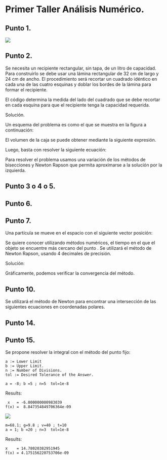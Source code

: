 # Primer Taller Análisis Numérico.

## Punto 1. 

<img src="https://latex.codecogs.com/svg.latex?\Large&space; e^{u} "/>

## Punto 2. 

Se necesita un recipiente rectangular, sin tapa, de un litro de capacidad. Para construirlo se debe usar una lámina rectangular de 32 cm de largo y 24 cm de ancho. El procedimiento será recortar un cuadrado idéntico en cada una de las cuatro esquinas y doblar los bordes de la lámina para formar el recipiente. 

El código determina la medida del lado del cuadrado que se debe recortar en cada esquina para que el recipiente tenga la capacidad requerida. 

Solución. 

Un esquema del problema es como el que se muestra en la figura a continuación: 


El volumen de la caja se puede obtener mediante la siguiente expresión. 

Luego, basta con resolver la siguiente ecuación: 

Para resolver el problema usamos una variación de los métodos de bisecciones y Newton Rapson que permita aproximarse a la solución por la izquierda.

## Punto 3 o 4 o 5.  

## Punto 6. 
 
## Punto 7.  
Una partícula se mueve en el espacio con el siguiente vector posición: 

Se quiere conocer utilizando métodos numéricos, el tiempo en el que el objeto se encuentre más cercano del punto . Se utilizará el método de Newton Rapson, usando 4 decimales de precisión. 

Solución: 


Gráficamente, podemos verificar la convergencia del método. 



## Punto 10.

Se utilizará el método de Newton para encontrar una intersección de las siguientes ecuaciones en coordenadas polares. 



## Punto 14. 

## Punto 15. 

Se propone resolver la integral con el método del punto fijo: 




```
a := Lower Limit 
b := Upper Limit. 
n := Number of Divisions. 
tol := Desired Tolerance of the Answer. 
```



```
a = -8; b =5 ; n=5  tol=1e-8
```
Results: 
```
 x   = -6.000000000983039
f(x) =  8.847354849706364e-09 
```

<img src="https://latex.codecogs.com/svg.latex?\Large&space; f(c)=\frac{gm}{c}(1-e^{-(\frac{c}{m})t)})-v(t)"/>

```
m=68.1; g=9.8 ; v=40 ; t=10
a = 1; b =20 ; n=3  tol=1e-8
```
Results: 
```
x    = 14.78020382951945
f(x) = 4.175156220753706e-09
```



